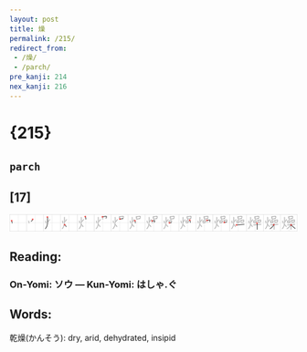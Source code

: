 ```yaml
---
layout: post
title: 燥
permalink: /215/
redirect_from:
 - /燥/
 - /parch/
pre_kanji: 214
nex_kanji: 216
---
```


# {215}

## `parch`

## [17]

<div class="stroke"><img src="../images/E787A5.png" /></div>

## Reading:

### On-Yomi: ソウ &mdash; Kun-Yomi: はしゃ.ぐ

## Words:

乾燥(かんそう): dry, arid, dehydrated, insipid

